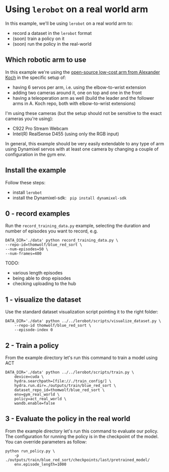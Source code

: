 # Using `lerobot`  on a real world arm

In this example, we'll be using `lerobot` on a real world arm to:
- record a dataset in the `lerobot` format
- (soon) train a policy on it
- (soon) run the policy in the real-world

## Which robotic arm to use

In this example we're using the [open-source low-cost arm from Alexander Koch](https://github.com/AlexanderKoch-Koch/low_cost_robot) in the specific setup of:
- having 6 servos per arm, i.e. using the elbow-to-wrist extension
- adding two cameras around it, one on top and one in the front
- having a teleoperation arm as well (build the leader and the follower arms in A. Koch repo, both with elbow-to-wrist extensions)

I'm using these cameras (but the setup should not be sensitive to the exact cameras you're using):
- C922 Pro Stream Webcam
- Intel(R) RealSense D455 (using only the RGB input)


In general, this example should be very easily extendable to any type of arm using Dynamixel servos with at least one camera by changing a couple of configuration in the gym env.

## Install the example

Follow these steps:
- install `lerobot`
- install the Dynamixel-sdk: ` pip install dynamixel-sdk`

## 0 - record examples

Run the `record_training_data.py` example, selecting the duration and number of episodes you want to record, e.g.
```
DATA_DIR='./data' python record_training_data.py \
--repo-id=thomwolf/blue_red_sort \
--num-episodes=50 \
--num-frames=400
```

TODO:
- various length episodes
- being able to drop episodes
- checking uploading to the hub

## 1 - visualize the dataset

Use the standard dataset visualization script pointing it to the right folder:
```
DATA_DIR='./data' python ../../lerobot/scripts/visualize_dataset.py \
    --repo-id thomwolf/blue_red_sort \
    --episode-index 0
```

## 2 - Train a policy

From the example directory let's run this command to train a model using ACT

```
DATA_DIR='./data' python ../../lerobot/scripts/train.py \
    device=cuda \
    hydra.searchpath=[file://./train_config/] \
    hydra.run.dir=./outputs/train/blue_red_sort \
    dataset_repo_id=thomwolf/blue_red_sort \
    env=gym_real_world \
    policy=act_real_world \
    wandb.enable=false
```

## 3 - Evaluate the policy in the real world

From the example directory let's run this command to evaluate our policy.
The configuration for running the policy is in the checkpoint of the model.
You can override parameters as follow:

```
python run_policy.py \
    -p ./outputs/train/blue_red_sort/checkpoints/last/pretrained_model/
    env.episode_length=1000
```
